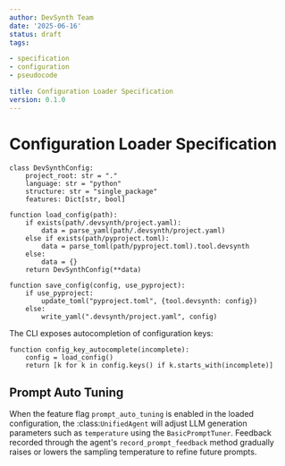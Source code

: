 ```yaml
---
author: DevSynth Team
date: '2025-06-16'
status: draft
tags:

- specification
- configuration
- pseudocode

title: Configuration Loader Specification
version: 0.1.0
---
```


# Configuration Loader Specification

```pseudocode
class DevSynthConfig:
    project_root: str = "."
    language: str = "python"
    structure: str = "single_package"
    features: Dict[str, bool]
```

```pseudocode
function load_config(path):
    if exists(path/.devsynth/project.yaml):
        data = parse_yaml(path/.devsynth/project.yaml)
    else if exists(path/pyproject.toml):
        data = parse_toml(path/pyproject.toml).tool.devsynth
    else:
        data = {}
    return DevSynthConfig(**data)
```

```pseudocode
function save_config(config, use_pyproject):
    if use_pyproject:
        update_toml("pyproject.toml", {tool.devsynth: config})
    else:
        write_yaml(".devsynth/project.yaml", config)
```

The CLI exposes autocompletion of configuration keys:

```pseudocode
function config_key_autocomplete(incomplete):
    config = load_config()
    return [k for k in config.keys() if k.starts_with(incomplete)]
```

## Prompt Auto Tuning

When the feature flag `prompt_auto_tuning` is enabled in the loaded
configuration, the :class:`UnifiedAgent` will adjust LLM generation
parameters such as `temperature` using the `BasicPromptTuner`. Feedback
recorded through the agent's `record_prompt_feedback` method gradually
raises or lowers the sampling temperature to refine future prompts.